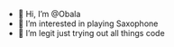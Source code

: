 - 👋 Hi, I’m @Obala
- 👀 I’m interested in playing Saxophone 
- 🌱 I’m legit just trying out all things code



<!---
ObalaSax/ObalaSax is a ✨ special ✨ repository because its `README.md` (this file) appears on your GitHub profile.
You can click the Preview link to take a look at your changes.
--->
